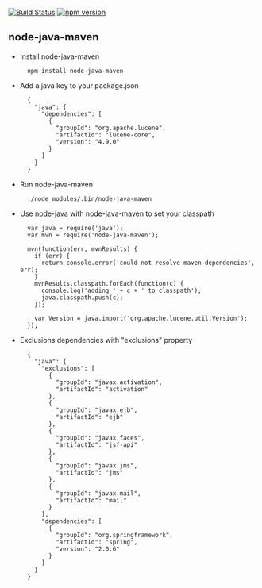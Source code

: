 [![Build Status](https://travis-ci.org/joeferner/node-java-maven.svg)](https://travis-ci.org/joeferner/node-java-maven)
[![npm version](https://badge.fury.io/js/node-java-maven.svg)](https://badge.fury.io/js/node-java-maven)

node-java-maven
---------------

* Install node-java-maven

        npm install node-java-maven
        
* Add a java key to your package.json

        {
          "java": {
            "dependencies": [
              {
                "groupId": "org.apache.lucene",
                "artifactId": "lucene-core",
                "version": "4.9.0"
              }
            ]
          }
        }
        
* Run node-java-maven

        ./node_modules/.bin/node-java-maven
        
* Use [node-java](https://github.com/joeferner/node-java) with node-java-maven to set your classpath

        var java = require('java');
        var mvn = require('node-java-maven');

        mvn(function(err, mvnResults) {
          if (err) {
            return console.error('could not resolve maven dependencies', err);
          }
          mvnResults.classpath.forEach(function(c) {
            console.log('adding ' + c + ' to classpath');
            java.classpath.push(c);
          });
          
          var Version = java.import('org.apache.lucene.util.Version');
        });

* Exclusions dependencies with "exclusions" property

        {
          "java": {
            "exclusions": [
              {
                "groupId": "javax.activation",
                "artifactId": "activation"
              },
              {
                "groupId": "javax.ejb",
                "artifactId": "ejb"
              },
              {
                "groupId": "javax.faces",
                "artifactId": "jsf-api"
              },
              {
                "groupId": "javax.jms",
                "artifactId": "jms"
              },
              {
                "groupId": "javax.mail",
                "artifactId": "mail"
              }
            ],
            "dependencies": [
              {
                "groupId": "org.springframework",
                "artifactId": "spring",
                "version": "2.0.6"
              }
            ]
          }
        }

